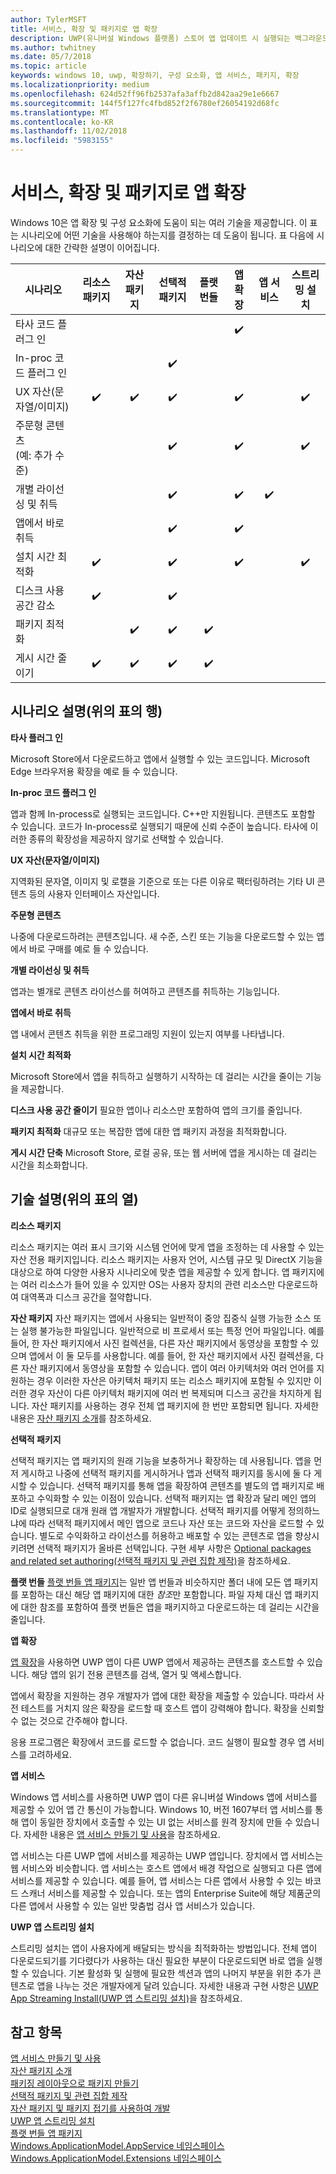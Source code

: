 ```yaml
---
author: TylerMSFT
title: 서비스, 확장 및 패키지로 앱 확장
description: UWP(유니버설 Windows 플랫폼) 스토어 앱 업데이트 시 실행되는 백그라운드 작업을 만드는 방법을 알아봅니다.
ms.author: twhitney
ms.date: 05/7/2018
ms.topic: article
keywords: windows 10, uwp, 확장하기, 구성 요소화, 앱 서비스, 패키지, 확장
ms.localizationpriority: medium
ms.openlocfilehash: 624d52ff96fb2537afa3affb2d842aa29e1e6667
ms.sourcegitcommit: 144f5f127fc4fbd852f2f6780ef26054192d68fc
ms.translationtype: MT
ms.contentlocale: ko-KR
ms.lasthandoff: 11/02/2018
ms.locfileid: "5983155"
---
```

# <a name="extend-your-app-with-services-extensions-and-packages"></a>서비스, 확장 및 패키지로 앱 확장

Windows 10은 앱 확장 및 구성 요소화에 도움이 되는 여러 기술을 제공합니다. 이 표는 시나리오에 어떤 기술을 사용해야 하는지를 결정하는 데 도움이 됩니다. 표 다음에 시나리오에 대한 간략한 설명이 이어집니다.

| 시나리오                           | 리소스 패키지   | 자산 패키지      | 선택적 패키지   | 플랫 번들        | 앱 확장      | 앱 서비스        | 스트리밍 설치  |
|------------------------------------|:------------------:|:------------------:|:------------------:|:------------------:|:------------------:|:------------------:|:------------------:|
| 타사 코드 플러그 인            |                    |                    |                    |                    | :heavy_check_mark: |                    |                    |
| In-proc 코드 플러그 인              |                    |                    | :heavy_check_mark: |                    |                    |                    |                    |
| UX 자산(문자열/이미지)         | :heavy_check_mark: | :heavy_check_mark: | :heavy_check_mark: |                    | :heavy_check_mark: |                    | :heavy_check_mark: |
| 주문형 콘텐츠 <br/> (예: 추가 수준) |      |                    | :heavy_check_mark: |                    | :heavy_check_mark: |                    | :heavy_check_mark: |
| 개별 라이선싱 및 취득 |                    |                    | :heavy_check_mark: |                    | :heavy_check_mark: | :heavy_check_mark: |                    |
| 앱에서 바로 취득                 |                    |                    | :heavy_check_mark: |                    | :heavy_check_mark: |                    |                    |
| 설치 시간 최적화              | :heavy_check_mark: |                    | :heavy_check_mark: |                    | :heavy_check_mark: |                    | :heavy_check_mark: |
| 디스크 사용 공간 감소              | :heavy_check_mark: |                    | :heavy_check_mark: |                    |                    |                    |                    |
| 패키지 최적화                 |                    | :heavy_check_mark: | :heavy_check_mark: | :heavy_check_mark: |                    |                    |                    |
| 게시 시간 줄이기             | :heavy_check_mark: | :heavy_check_mark: | :heavy_check_mark: | :heavy_check_mark: |                    |                    |                    |

## <a name="scenario-descriptions-the-rows-in-the-table-above"></a>시나리오 설명(위의 표의 행)

**타사 플러그 인**  

Microsoft Store에서 다운로드하고 앱에서 실행할 수 있는 코드입니다. Microsoft Edge 브라우저용 확장을 예로 들 수 있습니다.

**In-proc 코드 플러그 인**  

앱과 함께 In-process로 실행되는 코드입니다. C++만 지원됩니다. 콘텐츠도 포함할 수 있습니다. 코드가 In-process로 실행되기 때문에 신뢰 수준이 높습니다. 타사에 이러한 종류의 확장성을 제공하지 않기로 선택할 수 있습니다.

**UX 자산(문자열/이미지)**  

지역화된 문자열, 이미지 및 로캘을 기준으로 또는 다른 이유로 팩터링하려는 기타 UI 콘텐츠 등의 사용자 인터페이스 자산입니다.

**주문형 콘텐츠**  

나중에 다운로드하려는 콘텐츠입니다. 새 수준, 스킨 또는 기능을 다운로드할 수 있는 앱에서 바로 구매를 예로 들 수 있습니다.

**개별 라이선싱 및 취득**  

앱과는 별개로 콘텐츠 라이선스를 허여하고 콘텐츠를 취득하는 기능입니다.

**앱에서 바로 취득**  

앱 내에서 콘텐츠 취득을 위한 프로그래밍 지원이 있는지 여부를 나타냅니다.

**설치 시간 최적화**

Microsoft Store에서 앱을 취득하고 실행하기 시작하는 데 걸리는 시간을 줄이는 기능을 제공합니다.

**디스크 사용 공간 줄이기** 필요한 앱이나 리소스만 포함하여 앱의 크기를 줄입니다.

**패키지 최적화** 대규모 또는 복잡한 앱에 대한 앱 패키지 과정을 최적화합니다.

**게시 시간 단축** Microsoft Store, 로컬 공유, 또는 웹 서버에 앱을 게시하는 데 걸리는 시간을 최소화합니다.

## <a name="technology-descriptions-the-columns-in-the-table-above"></a>기술 설명(위의 표의 열)

**리소스 패키지**

리소스 패키지는 여러 표시 크기와 시스템 언어에 맞게 앱을 조정하는 데 사용할 수 있는 자산 전용 패키지입니다. 리소스 패키지는 사용자 언어, 시스템 규모 및 DirectX 기능을 대상으로 하여 다양한 사용자 시나리오에 맞춘 앱을 제공할 수 있게 합니다. 앱 패키지에는 여러 리소스가 들어 있을 수 있지만 OS는 사용자 장치의 관련 리소스만 다운로드하여 대역폭과 디스크 공간을 절약합니다.

**자산 패키지** 자산 패키지는 앱에서 사용되는 일반적이 중앙 집중식 실행 가능한 소스 또는 실행 불가능한 파일입니다. 일반적으로 비 프로세서 또는 특정 언어 파일입니다. 예를 들어, 한 자산 패키지에서 사진 컬렉션을, 다른 자산 패키지에서 동영상을 포함할 수 있으며 앱에서 이 둘 모두를 사용합니다. 예를 들어, 한 자산 패키지에서 사진 컬렉션을, 다른 자산 패키지에서 동영상을 포함할 수 있습니다. 앱이 여러 아키텍처와 여러 언어를 지원하는 경우 이러한 자산은 아키텍처 패키지 또는 리소스 패키지에 포함될 수 있지만 이러한 경우 자산이 다른 아키텍처 패키지에 여러 번 복제되며 디스크 공간을 차지하게 됩니다. 자산 패키지를 사용하는 경우 전체 앱 패키지에 한 번만 포함되면 됩니다. 자세한 내용은 [자산 패키지 소개](../packaging/asset-packages.md)를 참조하세요.

**선택적 패키지**

선택적 패키지는 앱 패키지의 원래 기능을 보충하거나 확장하는 데 사용됩니다. 앱을 먼저 게시하고 나중에 선택적 패키지를 게시하거나 앱과 선택적 패키지를 동시에 둘 다 게시할 수 있습니다. 선택적 패키지를 통해 앱을 확장하여 콘텐츠를 별도의 앱 패키지로 배포하고 수익화할 수 있는 이점이 있습니다. 선택적 패키지는 앱 확장과 달리 메인 앱의 ID로 실행되므로 대개 원래 앱 개발자가 개발합니다. 선택적 패키지를 어떻게 정의하느냐에 따라 선택적 패키지에서 메인 앱으로 코드나 자산 또는 코드와 자산을 로드할 수 있습니다. 별도로 수익화하고 라이선스를 허용하고 배포할 수 있는 콘텐츠로 앱을 향상시키려면 선택적 패키지가 올바른 선택입니다. 구현 세부 사항은 [Optional packages and related set authoring(선택적 패키지 및 관련 집합 제작)](https://docs.microsoft.com/windows/uwp/packaging/optional-packages)을 참조하세요.

**플랫 번들**
[플랫 번들 앱 패키지](../packaging/flat-bundles.md)는 일반 앱 번들과 비슷하지만 폴더 내에 모든 앱 패키지를 포함하는 대신 해당 앱 패키지에 대한 *참조*만 포함합니다. 파일 자체 대신 앱 패키지에 대한 참조를 포함하여 플랫 번들은 앱을 패키지하고 다운로드하는 데 걸리는 시간을 줄입니다.

**앱 확장**

[앱 확장](https://docs.microsoft.com/uwp/api/windows.applicationmodel.appextensions)을 사용하면 UWP 앱이 다른 UWP 앱에서 제공하는 콘텐츠를 호스트할 수 있습니다. 해당 앱의 읽기 전용 콘텐츠를 검색, 열거 및 액세스합니다.

앱에서 확장을 지원하는 경우 개발자가 앱에 대한 확장을 제출할 수 있습니다. 따라서 사전 테스트를 거치지 않은 확장을 로드할 때 호스트 앱이 강력해야 합니다. 확장을 신뢰할 수 없는 것으로 간주해야 합니다.

응용 프로그램은 확장에서 코드를 로드할 수 없습니다. 코드 실행이 필요할 경우 앱 서비스를 고려하세요.

**앱 서비스**

Windows 앱 서비스를 사용하면 UWP 앱이 다른 유니버설 Windows 앱에 서비스를 제공할 수 있어 앱 간 통신이 가능합니다. Windows 10, 버전 1607부터 앱 서비스를 통해 앱이 동일한 장치에서 호출할 수 있는 UI 없는 서비스를 원격 장치에 만들 수 있습니다. 자세한 내용은 [앱 서비스 만들기 및 사용](https://docs.microsoft.com/windows/uwp/launch-resume/how-to-create-and-consume-an-app-service)을 참조하세요.

앱 서비스는 다른 UWP 앱에 서비스를 제공하는 UWP 앱입니다. 장치에서 앱 서비스는 웹 서비스와 비슷합니다. 앱 서비스는 호스트 앱에서 배경 작업으로 실행되고 다른 앱에 서비스를 제공할 수 있습니다. 예를 들어, 앱 서비스는 다른 앱에서 사용할 수 있는 바코드 스캐너 서비스를 제공할 수 있습니다. 또는 앱의 Enterprise Suite에 해당 제품군의 다른 앱에서 사용할 수 있는 일반 맞춤법 검사 앱 서비스가 있습니다.

**UWP 앱 스트리밍 설치**

스트리밍 설치는 앱이 사용자에게 배달되는 방식을 최적화하는 방법입니다. 전체 앱이 다운로드되기를 기다렸다가 사용하는 대신 필요한 부분이 다운로드되면 바로 앱을 실행할 수 있습니다. 기본 활성화 및 실행에 필요한 섹션과 앱의 나머지 부분을 위한 추가 콘텐츠로 앱을 나누는 것은 개발자에게 달려 있습니다. 자세한 내용과 구현 사항은 [UWP App Streaming Install(UWP 앱 스트리밍 설치)](https://docs.microsoft.com/windows/uwp/packaging/streaming-install)을 참조하세요.

## <a name="see-also"></a>참고 항목

[앱 서비스 만들기 및 사용](https://docs.microsoft.com/windows/uwp/launch-resume/how-to-create-and-consume-an-app-service)  
[자산 패키지 소개](../packaging/asset-packages.md)  
[패키징 레이아웃으로 패키지 만들기](../packaging/packaging-layout.md)  
[선택적 패키지 및 관련 집합 제작](https://docs.microsoft.com/windows/uwp/packaging/optional-packages)  
[자산 패키지 및 패키지 접기를 사용하여 개발](../packaging/package-folding.md)  
[UWP 앱 스트리밍 설치](https://docs.microsoft.com/windows/uwp/packaging/streaming-install)  
[플랫 번들 앱 패키지](../packaging/flat-bundles.md)  
[Windows.ApplicationModel.AppService 네임스페이스](https://docs.microsoft.com/uwp/api/Windows.ApplicationModel.AppService)  
[Windows.ApplicationModel.Extensions 네임스페이스](https://docs.microsoft.com/uwp/api/windows.applicationmodel.appextensions)  